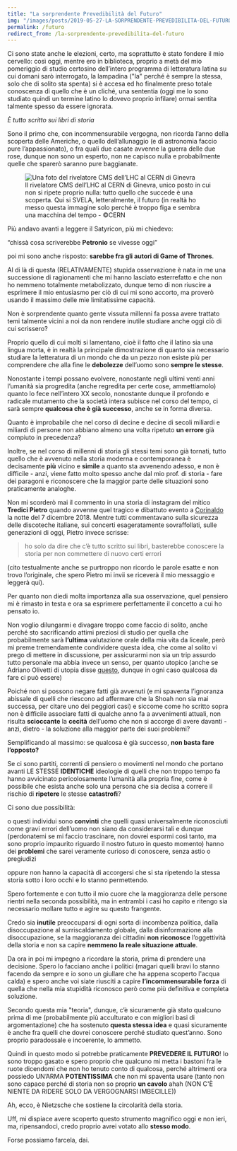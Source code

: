 ```yaml
---
title: "La sorprendente Prevedibilità del Futuro"
img: "/images/posts/2019-05-27-LA-SORPRENDENTE-PREVEDIBILITA-DEL-FUTURO.jpg"
permalink: /futuro
redirect_from: /la-sorprendente-prevedibilita-del-futuro
---
```

Ci sono state anche le elezioni, certo, ma soprattutto è stato fondere il mio cervello: così oggi, mentre ero in biblioteca, proprio a metà del mio pomeriggio di studio certosino dell’intero programma di letteratura latina su cui domani sarò interrogato, la lampadina ("la" perché è sempre la stessa, solo che di solito sta spenta) si è accesa ed ho finalmente preso totale conoscenza di quello che è un cliché, una sententia (oggi me lo sono studiato quindi un termine latino lo dovevo proprio infilare) ormai sentita talmente spesso da essere ignorata.
<!--more-->
_È tutto scritto sui libri di storia_

Sono il primo che, con incommensurabile vergogna, non ricorda l’anno della scoperta delle Americhe, o quello dell’allunaggio (e di astronomia faccio pure l’appassionato), o fra quali due casate avvenne la guerra delle due rose, dunque non sono un esperto, non ne capisco nulla e probabilmente quelle che sparerò saranno pure baggianate.

<figure><img src="{{ page.img }}" alt="Una foto del rivelatore CMS dell’LHC al CERN di Ginevra" /><figcaption>Il rivelatore CMS dell’LHC al CERN di Ginevra, unico posto in cui non si ripete proprio nulla: tutto quello che succede è una scoperta. Qui si SVELA, letteralmente, il futuro (in realtà ho messo questa immagine solo perché è troppo figa e sembra una macchina del tempo  -  &copy;CERN</figcaption></figure>

Più andavo avanti a leggere il Satyricon, più mi chiedevo:

“chissà cosa scriverebbe **Petronio** se vivesse oggi”

poi mi sono anche risposto: **sarebbe fra gli autori di Game of Thrones**.


Al di là di questa (RELATIVAMENTE) stupida osservazione è nata in me una successione di ragionamenti che mi hanno lasciato esterrefatto e che non ho nemmeno totalmente metabolizzato, dunque temo di non riuscire a esprimere il mio entusiasmo per ciò di cui mi sono accorto, ma proverò usando il massimo delle mie limitatissime capacità.


Non è sorprendente quanto gente vissuta millenni fa possa avere trattato temi talmente vicini a noi da non rendere inutile studiare anche oggi ciò di cui scrissero?


Proprio quello di cui molti si lamentano, cioè il fatto che il latino sia una lingua morta, è in realtà la principale dimostrazione di quanto sia necessario studiare la letteratura di un mondo che da un pezzo non esiste più per comprendere che alla fine le **debolezze** dell’uomo sono **sempre le stesse**.


Nonostante i tempi possano evolvere, nonostante negli ultimi venti anni l’umanità sia progredita (anche regredita per certe cose, ammettiamolo) quanto lo fece nell’intero XX secolo, nonostante dunque il profondo e radicale mutamento che la società intera subisce nel corso del tempo, ci sarà sempre **qualcosa che è già successo**, anche se in forma diversa.


Quanto è improbabile che nel corso di decine e decine di secoli miliardi e miliardi di persone non abbiano almeno una volta ripetuto **un errore** già compiuto in precedenza?


Inoltre, se nel corso di millenni di storia gli stessi temi sono già tornati, tutto quello che è avvenuto nella storia moderna e contemporanea è decisamente **più** vicino e **simile** a quanto sta avvenendo adesso, e non è difficile - anzi, viene fatto molto spesso anche dal mio prof. di storia - fare dei paragoni e riconoscere che la maggior parte delle situazioni sono praticamente analoghe.


Non mi scorderò mai il commento in una storia di instagram del mitico **Tredici Pietro** quando avvenne quel tragico e dibattuto evento a <a href="https://www.ilpost.it/tag/corinaldo/" rel="noopener" target="_blank">Corinaldo</a> la notte del 7 dicembre 2018. Mentre tutti commentavano sulla sicurezza delle discoteche italiane, sui concerti esageratamente sovraffollati, sulle generazioni di oggi, Pietro invece scrisse:

> ho solo da dire che c’è tutto scritto sui libri, basterebbe conoscere la storia per non commettere di nuovo certi errori

(cito testualmente anche se purtroppo non ricordo le parole esatte e non trovo l’originale, che spero Pietro mi invii se riceverà il mio messaggio e leggerà qui).

Per quanto non diedi molta importanza alla sua osservazione, quel pensiero mi è rimasto in testa e ora sa esprimere perfettamente il concetto a cui ho pensato io. 


Non voglio dilungarmi e divagare troppo come faccio di solito, anche perché sto sacrificando attimi preziosi di studio per quella che probabilmente sarà **l’ultima** valutazione orale della mia vita da liceale, però mi preme tremendamente condividere questa idea, che come al solito vi prego di mettere in discussione, per assicurarmi non sia un trip assurdo tutto personale ma abbia invece un senso, per quanto utopico (anche se Adriano Olivetti di utopia disse <a href="https://aforismi.meglio.it/aforisma.htm?id=e09d" rel="noopener" target="_blank">questo</a>, dunque in ogni caso qualcosa da fare ci può essere)

Poiché non si possono negare fatti già avvenuti (e mi spaventa l’ignoranza abissale di quelli che riescono ad affermare che la Shoah non sia mai successa, per citare uno dei peggiori casi) e siccome come ho scritto sopra non è difficile associare fatti di qualche anno fa a avvenimenti attuali, non risulta **scioccante** la **cecità** dell’uomo che non si accorge di avere davanti - anzi, dietro - la soluzione alla maggior parte dei suoi problemi?


Semplificando al massimo: se qualcosa è già successo, **non basta fare l’opposto?**


Se ci sono partiti, correnti di pensiero o movimenti nel mondo che portano avanti LE STESSE **IDENTICHE** ideologie di quelli che non troppo tempo fa hanno avvicinato pericolosamente l’umanità alla propria fine, come è possibile che esista anche solo una persona che sia decisa a correre il rischio di **ripetere** le stesse **catastrofi**?


Ci sono due possibilità:

o questi individui sono **convinti** che quelli quasi universalmente riconosciuti come gravi errori dell’uomo non siano da considerarsi tali e dunque (perdonatemi se mi faccio trascinare, non dovrei espormi così tanto, ma sono proprio impaurito riguardo il nostro futuro in questo momento) hanno dei **problemi** che sarei veramente curioso di conoscere, senza astio o pregiudizi


oppure non hanno la capacità di accorgersi che si sta ripetendo la stessa storia sotto i loro occhi e lo stanno permettendo.


Spero fortemente e con tutto il mio cuore che la maggioranza delle persone rientri nella seconda possibilità, ma in entrambi i casi ho capito e ritengo sia necessario mollare tutto e agire su questo frangente.


Credo sia **inutile** preoccuparsi di ogni sorta di incombenza politica, dalla disoccupazione al surriscaldamento globale, dalla disinformazione alla disoccupazione, se la maggioranza dei cittadini **non riconosce** l’oggettività della storia e non sa capire **nemmeno la reale situazione attuale**.

Da ora in poi mi impegno a ricordare la storia, prima di prendere una decisione. Spero lo facciano anche i politici (magari quelli bravi lo stanno facendo da sempre e io sono un giullare che ha appena scoperto l'acqua calda) e spero anche voi siate riusciti a capire **l’incommensurabile forza** di quella che nella mia stupidità riconosco però come più definitiva e completa soluzione.

Secondo questa mia "teoria", dunque, c’è sicuramente già stato qualcuno prima di me (probabilmente più acculturato e con migliori basi di argomentazione) che ha sostenuto **questa stessa idea** e quasi sicuramente è anche fra quelli che dovrei conoscere perché studiato quest’anno. Sono proprio paradossale e incoerente, lo ammetto.

Quindi in questo modo si potrebbe praticamente **PREVEDERE IL FUTURO**! Io sono troppo gasato e spero proprio che qualcuno mi metta i bastoni fra le ruote dicendomi che non ho tenuto conto di qualcosa, perché altrimenti ora possiedo UN’ARMA **POTENTISSIMA** che non mi spaventa usare (tanto non sono capace perché di storia non so proprio **un cavolo** ahah (NON C'È NIENTE DA RIDERE SOLO DA VERGOGNARSI IMBECILLE))

Ah, ecco, è Nietzsche che sostiene la circolarità della storia.

Uff, mi dispiace avere scoperto questo strumento magnifico oggi e non ieri, ma, ripensandoci, credo proprio avrei votato allo **stesso modo**.

Forse possiamo farcela, dai.
